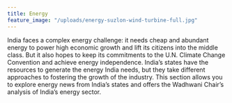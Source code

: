 ```yaml
---
title: Energy
feature_image: "/uploads/energy-suzlon-wind-turbine-full.jpg"
---
```


India faces a complex energy challenge: it needs cheap and abundant energy to power high economic growth and lift its citizens into the middle class. But it also hopes to keep its commitments to the U.N. Climate Change Convention and achieve energy independence. India’s states have the resources to generate the energy India needs, but they take different approaches to fostering the growth of the industry. This section allows you to explore energy news from India’s states and offers the Wadhwani Chair’s analysis of India’s energy sector.